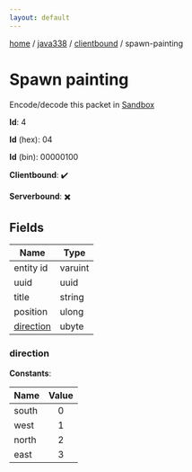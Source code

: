 ```yaml
---
layout: default
---
```


[home](/)  /  [java338](/protocol/java338)  /  [clientbound](/protocol/java338/clientbound)  /  spawn-painting

# Spawn painting

Encode/decode this packet in [Sandbox](../../../sandbox/java338#clientbound.spawn_painting)

**Id**: 4

**Id** (hex): 04

**Id** (bin): 00000100

**Clientbound**: ✔️

**Serverbound**: ✖️

## Fields

Name | Type
---|---
entity id | varuint
uuid | uuid
title | string
position | ulong
[direction](#direction) | ubyte

### direction

**Constants**:

Name | Value
---|:---:
south | 0
west | 1
north | 2
east | 3
